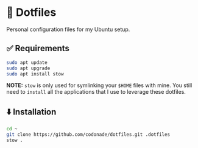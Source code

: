 # 🎨 Dotfiles

Personal configuration files for my Ubuntu setup.

## ✅ Requirements

```zsh
sudo apt update
sudo apt upgrade
sudo apt install stow
```

**NOTE:** `stow` is only used for symlinking your `$HOME` files with mine. You
still need to `install` all the applications that I use to leverage these dotfiles.

## ⬇️ Installation

```zsh
cd ~
git clone https://github.com/codonade/dotfiles.git .dotfiles
stow .
```
